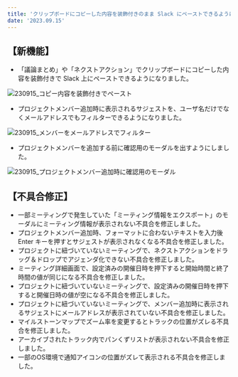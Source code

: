 ```yaml
---
title: 'クリップボードにコピーした内容を装飾付きのまま Slack にペーストできるようになりました。その他機能改修、不具合の修正を行いました。'
date: '2023.09.15'
---
```


## 【新機能】

- 「議論まとめ」や「ネクストアクション」でクリップボードにコピーした内容を装飾付きで Slack 上にペーストできるようになりました。

![230915_コピー内容を装飾付きでペースト](https://github.com/uniba/super-good-meetings-portal/assets/92074639/3bc85d97-aab8-474b-a485-f84038915956)

- プロジェクトメンバー追加時に表示されるサジェストを、ユーザ名だけでなくメールアドレスでもフィルターできるようになりました。

![230915_メンバーをメールアドレスでフィルター](https://github.com/uniba/super-good-meetings-portal/assets/92074639/9148ad3c-561c-4a42-b21a-29e38b6be851)

- プロジェクトメンバーを追加する前に確認用のモーダルを出すようにしました。

![230915_プロジェクトメンバー追加時に確認用のモーダル](https://github.com/uniba/super-good-meetings-portal/assets/92074639/4f3d97aa-3467-49e7-80e4-3003315ad151)



## 【不具合修正】
- 一部ミーティングで発生していた「ミーティング情報をエクスポート」のモーダルにミーティング情報が表示されない不具合を修正しました。
- プロジェクトメンバー追加時、フォーマットに合わないテキストを入力後 Enter キーを押すとサジェストが表示されなくなる不具合を修正しました。
- プロジェクトに紐づいていないミーティングで、ネクストアクションをドラッグ＆ドロップでアジェンダ化できない不具合を修正しました。
- ミーティング詳細画面で、設定済みの開催日時を押下すると開始時間と終了時間の値が同じになる不具合を修正しました。
- プロジェクトに紐づいていないミーティングで、設定済みの開催日時を押下すると開催日時の値が空になる不具合を修正しました。
- プロジェクトに紐づいていないミーティングで、メンバー追加時に表示されるサジェストにメールアドレスが表示されていない不具合を修正しました。
- マイルストーンマップでズーム率を変更するとトラックの位置がズレる不具合を修正しました。
- アーカイブされたトラック内でパンくずリストが表示されない不具合を修正しました。
- 一部のOS環境で通知アイコンの位置がズレて表示される不具合を修正しました。
